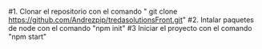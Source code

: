 #1. 
Clonar el repositorio con el comando " git clone https://github.com/Andrezpip/tredasolutionsFront.git"
#2.
Intalar paquetes de node con el comando "npm init"
#3
Iniciar el proyecto con el comando "npm start"

